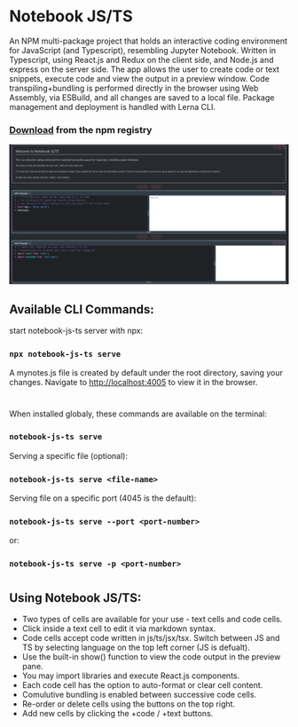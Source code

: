 # Notebook JS/TS

An NPM multi-package project that holds an interactive coding environment for JavaScript (and Typescript), resembling Jupyter Notebook. Written in Typescript, using React.js and Redux on the client side, and Node.js and express on the server side. The app allows the user to create code or text snippets, execute code and view the output in a preview window. Code transpiling+bundling is performed directly in the browser using Web Assembly, via ESBuild, and all changes are saved to a local file. Package management and deployment is handled with Lerna CLI.

### [Download](https://www.npmjs.com/package/notebook-js-ts/) from the npm registry

![Alt text](readme-img.png?raw=true "Notebook sample")

## Available CLI Commands:

start notebook-js-ts server with npx:

### `npx notebook-js-ts serve`

A mynotes.js file is created by default under the root directory, saving your changes. Navigate to [http://localhost:4005](http://localhost:4005) to view it in the browser.

#

When installed globaly, these commands are available on the terminal:

### `notebook-js-ts serve`

Serving a specific file (optional):

### `notebook-js-ts serve <file-name>`

Serving file on a specific port (4045 is the default):

### `notebook-js-ts serve --port <port-number>`
or:
### `notebook-js-ts serve -p <port-number>`

#

## Using Notebook JS/TS:

- Two types of cells are available for your use - text cells and code cells.
- Click inside a text cell to edit it via markdown syntax.
- Code cells accept code written in js/ts/jsx/tsx. Switch between JS and TS by selecting language on the top left corner (JS is defualt).
- Use the built-in show() function to view the code output in the preview pane.
- You may import libraries and execute React.js components.
- Each code cell has the option to auto-format or clear cell content.
- Comulutive bundling is enabled between successive code cells.
- Re-order or delete cells using the buttons on the top right.
- Add new cells by clicking the +code / +text buttons.








